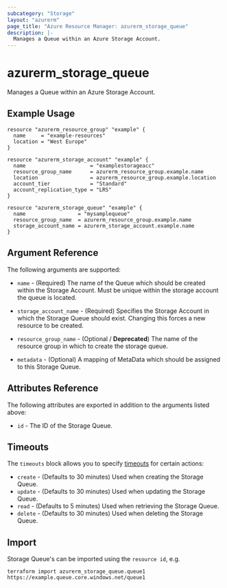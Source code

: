 ```yaml
---
subcategory: "Storage"
layout: "azurerm"
page_title: "Azure Resource Manager: azurerm_storage_queue"
description: |-
  Manages a Queue within an Azure Storage Account.
---
```


# azurerm_storage_queue

Manages a Queue within an Azure Storage Account.

## Example Usage

```hcl
resource "azurerm_resource_group" "example" {
  name     = "example-resources"
  location = "West Europe"
}

resource "azurerm_storage_account" "example" {
  name                     = "examplestorageacc"
  resource_group_name      = azurerm_resource_group.example.name
  location                 = azurerm_resource_group.example.location
  account_tier             = "Standard"
  account_replication_type = "LRS"
}

resource "azurerm_storage_queue" "example" {
  name                 = "mysamplequeue"
  resource_group_name  = azurerm_resource_group.example.name
  storage_account_name = azurerm_storage_account.example.name
}
```

## Argument Reference

The following arguments are supported:

* `name` - (Required) The name of the Queue which should be created within the Storage Account. Must be unique within the storage account the queue is located.

* `storage_account_name` - (Required) Specifies the Storage Account in which the Storage Queue should exist. Changing this forces a new resource to be created.

* `resource_group_name` - (Optional / **Deprecated**) The name of the resource group in which to create the storage queue.

* `metadata` - (Optional) A mapping of MetaData which should be assigned to this Storage Queue.

## Attributes Reference

The following attributes are exported in addition to the arguments listed above:

* `id` - The ID of the Storage Queue.

## Timeouts

The `timeouts` block allows you to specify [timeouts](https://www.terraform.io/docs/configuration/resources.html#timeouts) for certain actions:

* `create` - (Defaults to 30 minutes) Used when creating the Storage Queue.
* `update` - (Defaults to 30 minutes) Used when updating the Storage Queue.
* `read` - (Defaults to 5 minutes) Used when retrieving the Storage Queue.
* `delete` - (Defaults to 30 minutes) Used when deleting the Storage Queue.

## Import

Storage Queue's can be imported using the `resource id`, e.g.

```shell
terraform import azurerm_storage_queue.queue1 https://example.queue.core.windows.net/queue1
```
